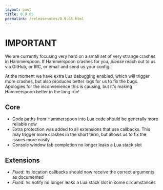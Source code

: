 ```yaml
---
layout: post
title: 0.9.65
permalink: /releasenotes/0.9.65.html
---
```


# IMPORTANT
We are currently focusing very hard on a small set of very strange crashes in Hammerspoon.
If Hammerspoon crashes for you, *please* reach out to us via GitHub, or IRC, or email and send us your config.

At the moment we have extra Lua debugging enabled, which will trigger more crashes, but also produces better logs for us to fix the bugs. Apologies for the inconvenience this is causing, but it's making Hammerspoon better in the long run!

## Core

 * Code paths from Hammerspoon into Lua code should be generally more reliable now
 * Extra protection was added to all extensions that use callbacks. This may trigger more crashes in the short term, but allows us to fix the issues more easily.
 * Console window tab completion no longer leaks a Lua stack slot

## Extensions

 * *Fixed*: hs.location callbacks should now receive the correct arguments as documented
 * *Fixed*: hs.notify no longer leaks a Lua stack slot in some circumstances
